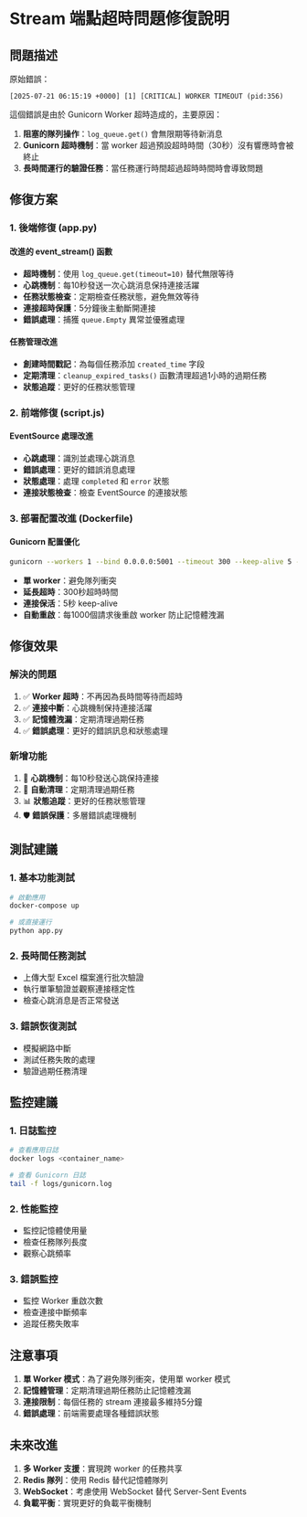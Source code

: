 # Stream 端點超時問題修復說明

## 問題描述

原始錯誤：
```
[2025-07-21 06:15:19 +0000] [1] [CRITICAL] WORKER TIMEOUT (pid:356)
```

這個錯誤是由於 Gunicorn Worker 超時造成的，主要原因：

1. **阻塞的隊列操作**：`log_queue.get()` 會無限期等待新消息
2. **Gunicorn 超時機制**：當 worker 超過預設超時時間（30秒）沒有響應時會被終止
3. **長時間運行的驗證任務**：當任務運行時間超過超時時間時會導致問題

## 修復方案

### 1. 後端修復 (app.py)

#### 改進的 event_stream() 函數
- **超時機制**：使用 `log_queue.get(timeout=10)` 替代無限等待
- **心跳機制**：每10秒發送一次心跳消息保持連接活躍
- **任務狀態檢查**：定期檢查任務狀態，避免無效等待
- **連接超時保護**：5分鐘後主動斷開連接
- **錯誤處理**：捕獲 `queue.Empty` 異常並優雅處理

#### 任務管理改進
- **創建時間戳記**：為每個任務添加 `created_time` 字段
- **定期清理**：`cleanup_expired_tasks()` 函數清理超過1小時的過期任務
- **狀態追蹤**：更好的任務狀態管理

### 2. 前端修復 (script.js)

#### EventSource 處理改進
- **心跳處理**：識別並處理心跳消息
- **錯誤處理**：更好的錯誤消息處理
- **狀態處理**：處理 `completed` 和 `error` 狀態
- **連接狀態檢查**：檢查 EventSource 的連接狀態

### 3. 部署配置改進 (Dockerfile)

#### Gunicorn 配置優化
```bash
gunicorn --workers 1 --bind 0.0.0.0:5001 --timeout 300 --keep-alive 5 --max-requests 1000 --max-requests-jitter 100 app:app
```

- **單 worker**：避免隊列衝突
- **延長超時**：300秒超時時間
- **連接保活**：5秒 keep-alive
- **自動重啟**：每1000個請求後重啟 worker 防止記憶體洩漏

## 修復效果

### 解決的問題
1. ✅ **Worker 超時**：不再因為長時間等待而超時
2. ✅ **連接中斷**：心跳機制保持連接活躍
3. ✅ **記憶體洩漏**：定期清理過期任務
4. ✅ **錯誤處理**：更好的錯誤訊息和狀態處理

### 新增功能
1. 🔄 **心跳機制**：每10秒發送心跳保持連接
2. 🧹 **自動清理**：定期清理過期任務
3. 📊 **狀態追蹤**：更好的任務狀態管理
4. 🛡️ **錯誤保護**：多層錯誤處理機制

## 測試建議

### 1. 基本功能測試
```bash
# 啟動應用
docker-compose up

# 或直接運行
python app.py
```

### 2. 長時間任務測試
- 上傳大型 Excel 檔案進行批次驗證
- 執行單筆驗證並觀察連接穩定性
- 檢查心跳消息是否正常發送

### 3. 錯誤恢復測試
- 模擬網路中斷
- 測試任務失敗的處理
- 驗證過期任務清理

## 監控建議

### 1. 日誌監控
```bash
# 查看應用日誌
docker logs <container_name>

# 查看 Gunicorn 日誌
tail -f logs/gunicorn.log
```

### 2. 性能監控
- 監控記憶體使用量
- 檢查任務隊列長度
- 觀察心跳頻率

### 3. 錯誤監控
- 監控 Worker 重啟次數
- 檢查連接中斷頻率
- 追蹤任務失敗率

## 注意事項

1. **單 Worker 模式**：為了避免隊列衝突，使用單 worker 模式
2. **記憶體管理**：定期清理過期任務防止記憶體洩漏
3. **連接限制**：每個任務的 stream 連接最多維持5分鐘
4. **錯誤處理**：前端需要處理各種錯誤狀態

## 未來改進

1. **多 Worker 支援**：實現跨 worker 的任務共享
2. **Redis 隊列**：使用 Redis 替代記憶體隊列
3. **WebSocket**：考慮使用 WebSocket 替代 Server-Sent Events
4. **負載平衡**：實現更好的負載平衡機制 